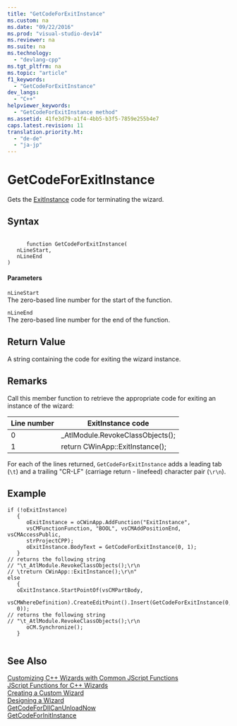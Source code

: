```yaml
---
title: "GetCodeForExitInstance"
ms.custom: na
ms.date: "09/22/2016"
ms.prod: "visual-studio-dev14"
ms.reviewer: na
ms.suite: na
ms.technology: 
  - "devlang-cpp"
ms.tgt_pltfrm: na
ms.topic: "article"
f1_keywords: 
  - "GetCodeForExitInstance"
dev_langs: 
  - "C++"
helpviewer_keywords: 
  - "GetCodeForExitInstance method"
ms.assetid: 41fe3d79-a1f4-4bb5-b3f5-7859e255b4e7
caps.latest.revision: 11
translation.priority.ht: 
  - "de-de"
  - "ja-jp"
---
```

# GetCodeForExitInstance
Gets the [ExitInstance](../vs140/cwinapp--exitinstance.md) code for terminating the wizard.  
  
## Syntax  
  
```  
  
      function GetCodeForExitInstance(   
   nLineStart,   
   nLineEnd    
)   
```  
  
#### Parameters  
 `nLineStart`  
 The zero-based line number for the start of the function.  
  
 `nLineEnd`  
 The zero-based line number for the end of the function.  
  
## Return Value  
 A string containing the code for exiting the wizard instance.  
  
## Remarks  
 Call this member function to retrieve the appropriate code for exiting an instance of the wizard:  
  
|Line number|ExitInstance code|  
|-----------------|-----------------------|  
|0|_AtlModule.RevokeClassObjects();|  
|1|return CWinApp::ExitInstance();|  
  
 For each of the lines returned, `GetCodeForExitInstance` adds a leading tab (`\t`) and a trailing "CR-LF" (carriage return - linefeed) character pair (`\r\n`).  
  
## Example  
  
```  
if (!oExitInstance)  
   {  
      oExitInstance = oCWinApp.AddFunction("ExitInstance",   
      vsCMFunctionFunction, "BOOL", vsCMAddPositionEnd, vsCMAccessPublic,   
      strProjectCPP);  
      oExitInstance.BodyText = GetCodeForExitInstance(0, 1);  
   }  
// returns the following string  
// "\t_AtlModule.RevokeClassObjects();\r\n  
// \treturn CWinApp::ExitInstance();\r\n"  
else  
   {  
   oExitInstance.StartPointOf(vsCMPartBody,   
   vsCMWhereDefinition).CreateEditPoint().Insert(GetCodeForExitInstance(0,   
   0));  
// returns the following string  
// "\t_AtlModule.RevokeClassObjects();\r\n  
      oCM.Synchronize();  
   }  
  
```  
  
## See Also  
 [Customizing C++ Wizards with Common JScript Functions](../vs140/customizing-c---wizards-with-common-jscript-functions.md)   
 [JScript Functions for C++ Wizards](../vs140/jscript-functions-for-c---wizards.md)   
 [Creating a Custom Wizard](../vs140/creating-a-custom-wizard.md)   
 [Designing a Wizard](../vs140/designing-a-wizard.md)   
 [GetCodeForDllCanUnloadNow](../vs140/getcodefordllcanunloadnow.md)   
 [GetCodeForInitInstance](../vs140/getcodeforinitinstance.md)